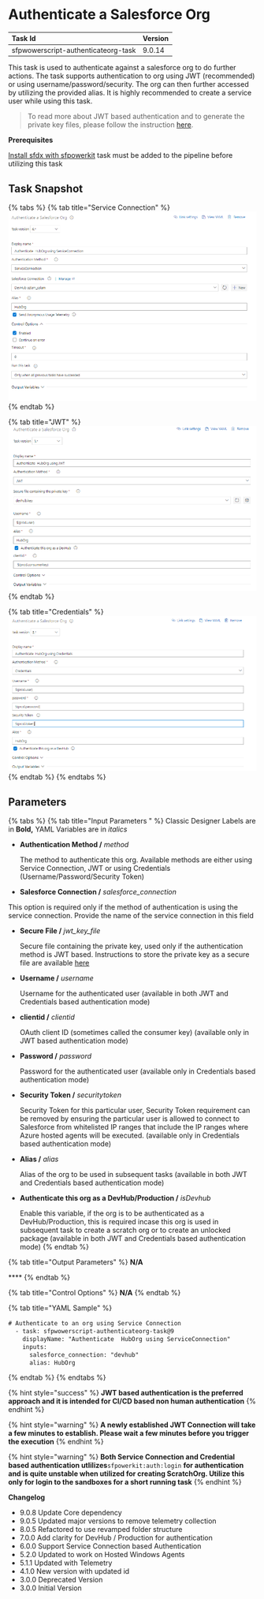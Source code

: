 # Authenticate a Salesforce Org

| Task Id | Version |
| :--- | :--- |
| sfpwowerscript-authenticateorg-task | 9.0.14 |

This task is used to authenticate against a salesforce org to do further actions. The task supports authentication to org using JWT \(recommended\) or using username/password/security. The org can then further accessed by utilizing the provided alias. It is highly recommended to create a service user while using this task.

> To read more about JWT based authentication and to generate the private key files, please follow the instruction [here](https://developer.salesforce.com/docs/atlas.en-us.sfdx_dev.meta/sfdx_dev/sfdx_dev_auth_jwt_flow.htm).

**Prerequisites**

[Install sfdx with sfpowerkit](../utility-tasks/install-sfdx-cli-with-sfpowerkit.md) task must be added to the pipeline before utilizing this task

## **Task Snapshot**

{% tabs %}
{% tab title="Service Connection" %}
![Authenticate a Salesforce Org using Service Connection](../../../.gitbook/assets/authenticate-a-salesforce-org-using-serviceconnection.png)
{% endtab %}

{% tab title="JWT" %}
![Authenticate a Salesforce Org using JWT](../../../.gitbook/assets/Authenticate%20a%20Salesforce%20Org%20using%20JWT.png)
{% endtab %}

{% tab title="Credentials" %}
![Authenticate a Salesforce Org using credentials](../../../.gitbook/assets/Authenticate%20a%20Salesforce%20Org%20using%20Credentials%20%281%29%20%281%29.png)
{% endtab %}
{% endtabs %}

## Parameters

{% tabs %}
{% tab title="Input Parameters " %}
Classic Designer Labels are in **Bold,** YAML Variables are in _italics_

* **Authentication Method /** _method_

  The method to authenticate this org. Available methods are either using Service Connection, JWT or using Credentials \(Username/Password/Security Token\)

* **Salesforce Connection /** _salesforce\_connection_

This option is required only if the method of authentication is using the service connection. Provide the name of the service connection in this field

* **Secure File /** _jwt\_key\_file_

  Secure file containing the private key, used only if the authentication method is JWT based. Instructions to store the private key as a secure file are available [here](https://docs.microsoft.com/en-us/azure/devops/pipelines/library/secure-files?view=azure-devops)

* **Username /** _username_

  Username for the authenticated user \(available in both JWT and Credentials based authentication mode\)

* **clientid /** _clientid_

  OAuth client ID \(sometimes called the consumer key\) \(available only in JWT based authentication mode\)

* **Password /** _password_

  Password for the authenticated user \(available only in Credentials based authentication mode\)

* **Security Token /** _securitytoken_

  Security Token for this particular user, Security Token requirement can be removed by ensuring the particular user is allowed to connect to Salesforce from whitelisted IP ranges that include the IP ranges where Azure hosted agents will be executed. \(available only in Credentials based authentication mode\)

* **Alias /** _alias_

  Alias of the org to be used in subsequent tasks \(available in both JWT and Credentials based authentication mode\)

* **Authenticate this org as a DevHub/Production /** _isDevhub_

  Enable this variable, if the org is to be authenticated as a DevHub/Production, this is required incase this org is used in subsequent task to create a scratch org or to create an unlocked package \(available in both JWT and Credentials based authentication mode\)
{% endtab %}

{% tab title="Output Parameters" %}
**N/A**

\*\*\*\*
{% endtab %}

{% tab title="Control Options" %}
**N/A**
{% endtab %}

{% tab title="YAML Sample" %}
```text
# Authenticate to an org using Service Connection
  - task: sfpwowerscript-authenticateorg-task@9
    displayName: "Authenticate  HubOrg using ServiceConnection"
    inputs:
      salesforce_connection: "devhub"
      alias: HubOrg
```
{% endtab %}
{% endtabs %}

{% hint style="success" %}
**JWT based authentication is the preferred approach and it is intended for CI/CD based non human authentication**
{% endhint %}

{% hint style="warning" %}
**A newly established JWT Connection will take a few minutes to establish. Please wait a few minutes before you trigger the execution**
{% endhint %}

{% hint style="warning" %}
**Both Service Connection and Credential based authentication utlilizes**`sfpowerkit:auth:login` **for authentication and is quite unstable when utilized for creating ScratchOrg. Utilize this only for login to the sandboxes for a short running task**
{% endhint %}

**Changelog**

* 9.0.8 Update Core dependency
* 9.0.5 Updated major versions to remove telemetry collection
* 8.0.5 Refactored to use revamped folder structure
* 7.0.0 Add clarity for DevHub / Production for authentication
* 6.0.0 Support Service Connection based Authentication
* 5.2.0 Updated to work on Hosted Windows Agents
* 5.1.1 Updated with Telemetry
* 4.1.0 New version with updated id
* 3.0.0 Deprecated Version
* 3.0.0 Initial Version

